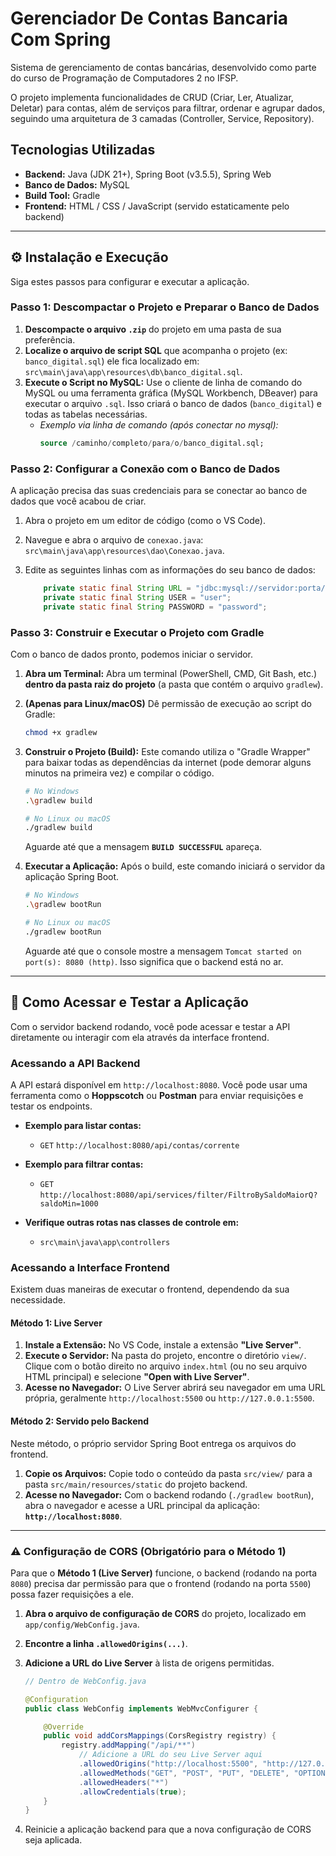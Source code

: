 # Gerenciador De Contas Bancaria Com Spring

Sistema de gerenciamento de contas bancárias, desenvolvido como parte do curso de Programação de Computadores 2 no IFSP.

O projeto implementa funcionalidades de CRUD (Criar, Ler, Atualizar, Deletar) para contas, além de serviços para filtrar, ordenar e agrupar dados, seguindo uma arquitetura de 3 camadas (Controller, Service, Repository).

## Tecnologias Utilizadas

* **Backend:** Java (JDK 21+), Spring Boot (v3.5.5), Spring Web
* **Banco de Dados:** MySQL
* **Build Tool:** Gradle
* **Frontend:** HTML / CSS / JavaScript (servido estaticamente pelo backend)

---

## ⚙️ Instalação e Execução

Siga estes passos para configurar e executar a aplicação.

### Passo 1: Descompactar o Projeto e Preparar o Banco de Dados

1.  **Descompacte o arquivo `.zip`** do projeto em uma pasta de sua preferência.
2.  **Localize o arquivo de script SQL** que acompanha o projeto (ex: `banco_digital.sql`) ele fica localizado em: `src\main\java\app\resources\db\banco_digital.sql`.
3.  **Execute o Script no MySQL:** Use o cliente de linha de comando do MySQL ou uma ferramenta gráfica (MySQL Workbench, DBeaver) para executar o arquivo `.sql`. Isso criará o banco de dados (`banco_digital`) e todas as tabelas necessárias.
    * *Exemplo via linha de comando (após conectar no mysql):*
        ```sql
        source /caminho/completo/para/o/banco_digital.sql;
        ```

### Passo 2: Configurar a Conexão com o Banco de Dados

A aplicação precisa das suas credenciais para se conectar ao banco de dados que você acabou de criar.

1.  Abra o projeto em um editor de código (como o VS Code).
2.  Navegue e abra o arquivo de `conexao.java`: `src\main\java\app\resources\dao\Conexao.java`.
3.  Edite as seguintes linhas com as informações do seu banco de dados:

    ```java
        private static final String URL = "jdbc:mysql://servidor:porta/banco_de_dados";
        private static final String USER = "user";
        private static final String PASSWORD = "password";
    ```

### Passo 3: Construir e Executar o Projeto com Gradle

Com o banco de dados pronto, podemos iniciar o servidor.

1.  **Abra um Terminal:** Abra um terminal (PowerShell, CMD, Git Bash, etc.) **dentro da pasta raiz do projeto** (a pasta que contém o arquivo `gradlew`).

2.  **(Apenas para Linux/macOS)** Dê permissão de execução ao script do Gradle:
    ```bash
    chmod +x gradlew
    ```

3.  **Construir o Projeto (Build):** Este comando utiliza o "Gradle Wrapper" para baixar todas as dependências da internet (pode demorar alguns minutos na primeira vez) e compilar o código.

    ```bash
    # No Windows
    .\gradlew build

    # No Linux ou macOS
    ./gradlew build
    ```
    Aguarde até que a mensagem **`BUILD SUCCESSFUL`** apareça.

4.  **Executar a Aplicação:** Após o build, este comando iniciará o servidor da aplicação Spring Boot.

    ```bash
    # No Windows
    .\gradlew bootRun

    # No Linux ou macOS
    ./gradlew bootRun
    ```
    Aguarde até que o console mostre a mensagem `Tomcat started on port(s): 8080 (http)`. Isso significa que o backend está no ar.

---

## 🚀 Como Acessar e Testar a Aplicação

Com o servidor backend rodando, você pode acessar e testar a API diretamente ou interagir com ela através da interface frontend.

### Acessando a API Backend

A API estará disponível em `http://localhost:8080`. Você pode usar uma ferramenta como o **Hoppscotch** ou **Postman** para enviar requisições e testar os endpoints.

* **Exemplo para listar contas:**
    * `GET` `http://localhost:8080/api/contas/corrente`

* **Exemplo para filtrar contas:**
    * `GET` `http://localhost:8080/api/services/filter/FiltroBySaldoMaiorQ?saldoMin=1000`

* **Verifique outras rotas nas classes de controle em:**
    * `src\main\java\app\controllers`

### Acessando a Interface Frontend

Existem duas maneiras de executar o frontend, dependendo da sua necessidade.

#### Método 1: Live Server

1.  **Instale a Extensão:** No VS Code, instale a extensão **"Live Server"**.
2.  **Execute o Servidor:** Na pasta do projeto, encontre o diretório `view/`. Clique com o botão direito no arquivo `index.html` (ou no seu arquivo HTML principal) e selecione **"Open with Live Server"**.
3.  **Acesse no Navegador:** O Live Server abrirá seu navegador em uma URL própria, geralmente `http://localhost:5500` ou `http://127.0.0.1:5500`.

#### Método 2: Servido pelo Backend

Neste método, o próprio servidor Spring Boot entrega os arquivos do frontend.

1.  **Copie os Arquivos:** Copie todo o conteúdo da pasta `src/view/` para a pasta `src/main/resources/static` do projeto backend.
2.  **Acesse no Navegador:** Com o backend rodando (`./gradlew bootRun`), abra o navegador e acesse a URL principal da aplicação: **`http://localhost:8080`**.

---

### ⚠️ Configuração de CORS (Obrigatório para o Método 1)

Para que o **Método 1 (Live Server)** funcione, o backend (rodando na porta `8080`) precisa dar permissão para que o frontend (rodando na porta `5500`) possa fazer requisições a ele.

1.  **Abra o arquivo de configuração de CORS** do projeto, localizado em `app/config/WebConfig.java`.
2.  **Encontre a linha `.allowedOrigins(...)`**.
3.  **Adicione a URL do Live Server** à lista de origens permitidas.

    ```java
    // Dentro de WebConfig.java
    
    @Configuration
    public class WebConfig implements WebMvcConfigurer {

        @Override
        public void addCorsMappings(CorsRegistry registry) {
            registry.addMapping("/api/**")
                // Adicione a URL do seu Live Server aqui
                .allowedOrigins("http://localhost:5500", "http://127.0.0.1:5500") // Altere essa linha caso nenhuma das urls seja a sua
                .allowedMethods("GET", "POST", "PUT", "DELETE", "OPTIONS")
                .allowedHeaders("*")
                .allowCredentials(true);
        }
    }
    ```
4.  Reinicie a aplicação backend para que a nova configuração de CORS seja aplicada.

